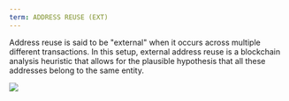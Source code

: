 ```yaml
---
term: ADDRESS REUSE (EXT)
---
```


Address reuse is said to be "external" when it occurs across multiple different transactions. In this setup, external address reuse is a blockchain analysis heuristic that allows for the plausible hypothesis that all these addresses belong to the same entity.

![](../../dictionnaire/assets/27.webp)